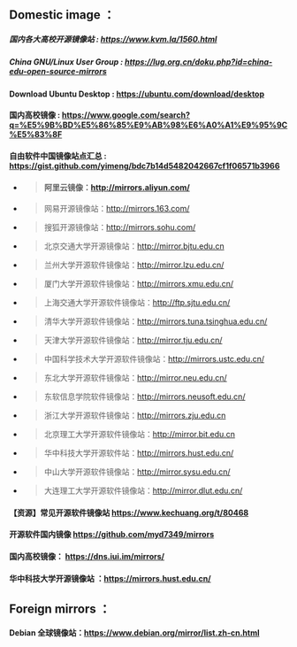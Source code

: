 ## Domestic image ：
##### 国内各大高校开源镜像站 : https://www.kvm.la/1560.html
##### China GNU/Linux User Group : https://lug.org.cn/doku.php?id=china-edu-open-source-mirrors
#### Download Ubuntu Desktop : https://ubuntu.com/download/desktop
#### 国内高校镜像 : https://www.google.com/search?q=%E5%9B%BD%E5%86%85%E9%AB%98%E6%A0%A1%E9%95%9C%E5%83%8F
####  自由软件中国镜像站点汇总 : https://gist.github.com/yimeng/bdc7b14d5482042667cf1f06571b3966
   * > #### 阿里云镜像：http://mirrors.aliyun.com/
   * > 网易开源镜像站：http://mirrors.163.com/
   * > 搜狐开源镜像站：http://mirrors.sohu.com/
   * > 北京交通大学开源镜像站：http://mirror.bjtu.edu.cn
   * > 兰州大学开源软件镜像站：http://mirror.lzu.edu.cn/
   * > 厦门大学开源软件镜像站：http://mirrors.xmu.edu.cn/
   * > 上海交通大学开源软件镜像站：http://ftp.sjtu.edu.cn/
   * > 清华大学开源软件镜像站：http://mirrors.tuna.tsinghua.edu.cn/
   * > 天津大学开源软件镜像站：http://mirror.tju.edu.cn/
   * > 中国科学技术大学开源软件镜像站：http://mirrors.ustc.edu.cn/
   * > 东北大学开源软件镜像站：http://mirror.neu.edu.cn/
   * > 东软信息学院软件镜像站：http://mirrors.neusoft.edu.cn/
   * > 浙江大学开源软件镜像站：http://mirrors.zju.edu.cn
   * > 北京理工大学开源软件镜像站：http://mirror.bit.edu.cn
   * > 华中科技大学开源软件站：http://mirrors.hust.edu.cn/
   * > 中山大学开源软件镜像站：http://mirror.sysu.edu.cn/
   * > 大连理工大学开源软件镜像站：http://mirror.dlut.edu.cn/
     
#### 【资源】常见开源软件镜像站 https://www.kechuang.org/t/80468
#### 开源软件国内镜像 https://github.com/myd7349/mirrors
#### 国内高校镜像： https://dns.iui.im/mirrors/
#### 华中科技大学开源镜像站 ：https://mirrors.hust.edu.cn/


## Foreign mirrors ：
#### Debian 全球镜像站：https://www.debian.org/mirror/list.zh-cn.html
#### 

























